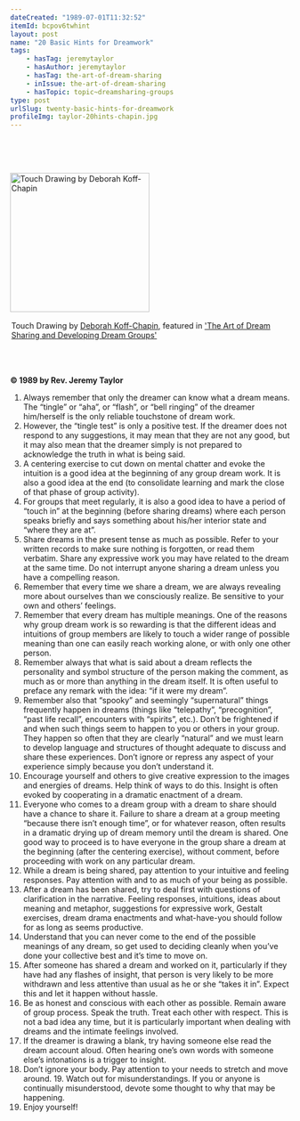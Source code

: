 ```yaml
---
dateCreated: "1989-07-01T11:32:52"
itemId: bcpov6twhint
layout: post
name: "20 Basic Hints for Dreamwork"
tags:
    - hasTag: jeremytaylor
    - hasAuthor: jeremytaylor
    - hasTag: the-art-of-dream-sharing
    - inIssue: the-art-of-dream-sharing
    - hasTopic: topic~dreamsharing-groups
type: post
urlSlug: twenty-basic-hints-for-dreamwork
profileImg: taylor-20hints-chapin.jpg
---
```


<img style="margin-top: 4rem;" src="../images/taylor-20hints-chapin.jpg" width="250" height="auto" alt="Touch Drawing by Deborah Koff-Chapin"/><!--nopreview--><div class="caption" style="max-width: 500px; margin: 1rem auto 4rem auto;">Touch Drawing by <a href="../@deborahkoffchapin" target="_blank">Deborah Koff-Chapin</a>, featured in <a href="../bcpov6tqqf6/the-art-of-dream-sharing">'The Art of Dream Sharing and Developing Dream Groups'</a></div><!--/nopreview-->

**© 1989 by Rev. Jeremy Taylor**

1. Always remember that only the dreamer can know what a dream means. The “tingle” or “aha”, or “flash”, or “bell ringing” of the dreamer him/herself is the only reliable touchstone of dream work.
2. However, the “tingle test” is only a positive test. If the dreamer does not respond to any suggestions, it may mean that they are not any good, but it may also mean that the dreamer simply is not prepared to acknowledge the truth in what is being said.
3. A centering exercise to cut down on mental chatter and evoke the intuition is a good idea at the beginning of any group dream work. It is also a good idea at the end (to consolidate learning and mark the close of that phase of group activity).
4. For groups that meet regularly, it is also a good idea to have a period of “touch in” at the beginning (before sharing dreams) where each person speaks briefly and says something about his/her interior state and “where they are at”.
5. Share dreams in the present tense as much as possible. Refer to your written records to make sure nothing is forgotten, or read them verbatim. Share any expressive work you may have related to the dream at the same time. Do not interrupt anyone sharing a dream unless you have a compelling reason.
6. Remember that every time we share a dream, we are always revealing more about ourselves than we consciously realize. Be sensitive to your own and others’ feelings.
7. Remember that every dream has multiple meanings. One of the reasons why group dream work is so rewarding is that the different ideas and intuitions of group members are likely to touch a wider range of possible meaning than one can easily reach working alone, or with only one other person.
8. Remember always that what is said about a dream reflects the personality and symbol structure of the person making the comment, as much as or more than anything in the dream itself. It is often useful to preface any remark with the idea: “if it were my dream”.
9. Remember also that “spooky” and seemingly “supernatural” things frequently happen in dreams (things like “telepathy”, “precognition”, “past life recall”, encounters with “spirits”, etc.). Don’t be frightened if and when such things seem to happen to you or others in your group. They happen so often that they are clearly “natural” and we must learn to develop language and structures of thought adequate to discuss and share these experiences. Don’t ignore or repress any aspect of your experience simply because you don’t understand it.
10. Encourage yourself and others to give creative expression to the images and energies of dreams. Help think of ways to do this. Insight is often evoked by cooperating in a dramatic enactment of a dream.
11. Everyone who comes to a dream group with a dream to share should have a chance to share it. Failure to share a dream at a group meeting “because there isn’t enough time”, or for whatever reason, often results in a dramatic drying up of dream memory until the dream is shared. One good way to proceed is to have everyone in the group share a dream at the beginning (after the centering exercise), without comment, before proceeding with work on any particular dream.
12. While a dream is being shared, pay attention to your intuitive and feeling responses. Pay attention with and to as much of your being as possible.
13. After a dream has been shared, try to deal first with questions of clarification in the narrative. Feeling responses, intuitions, ideas about meaning and metaphor, suggestions for expressive work, Gestalt exercises, dream drama enactments and what-have-you should follow for as long as seems productive.
14. Understand that you can never come to the end of the possible meanings of any dream, so get used to deciding cleanly when you’ve done your collective best and it’s time to move on.
15. After someone has shared a dream and worked on it, particularly if they have had any flashes of insight, that person is very likely to be more withdrawn and less attentive than usual as he or she “takes it in”. Expect this and let it happen without hassle.
16. Be as honest and conscious with each other as possible. Remain aware of group process. Speak the truth. Treat each other with respect. This is not a bad idea any time, but it is particularly important when dealing with dreams and the intimate feelings involved.
17. If the dreamer is drawing a blank, try having someone else read the dream account aloud. Often hearing one’s own words with someone else’s intonations is a trigger to insight.
18. Don’t ignore your body. Pay attention to your needs to stretch and move around. 19. Watch out for misunderstandings. If you or anyone is continually misunderstood, devote some thought to why that may be happening.
19. Enjoy yourself!
